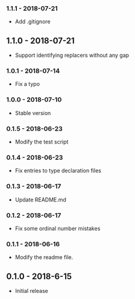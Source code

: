 ### 1.1.1 - 2018-07-21

- Add .gitignore

## 1.1.0 - 2018-07-21

- Support identifying replacers without any gap

### 1.0.1 - 2018-07-14

- Fix a typo

### 1.0.0 - 2018-07-10

- Stable version

### 0.1.5 - 2018-06-23

- Modify the test script

### 0.1.4 - 2018-06-23

- Fix entries to type declaration files

### 0.1.3 - 2018-06-17

- Update README.md

### 0.1.2 - 2018-06-17

- Fix some ordinal number mistakes

### 0.1.1 - 2018-06-16

- Modify the readme file.

## 0.1.0 - 2018-6-15

- Initial release
